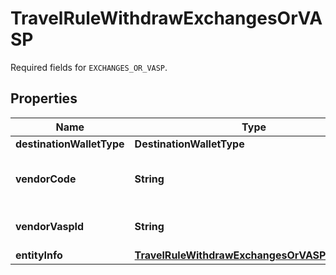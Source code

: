 

# TravelRuleWithdrawExchangesOrVASP

Required fields for `EXCHANGES_OR_VASP`.

## Properties

| Name | Type | Description | Notes |
|------------ | ------------- | ------------- | -------------|
|**destinationWalletType** | **DestinationWalletType** |  |  |
|**vendorCode** | **String** | The vendor code for exchanges or VASPs. |  |
|**vendorVaspId** | **String** | The unique identifier of the VASP. |  |
|**entityInfo** | [**TravelRuleWithdrawExchangesOrVASPEntityInfo**](TravelRuleWithdrawExchangesOrVASPEntityInfo.md) |  |  |



